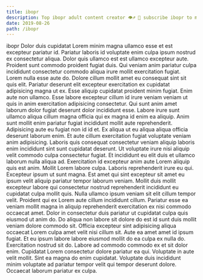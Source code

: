 ```yaml
---
title: ibopr
description: Top ibopr adult content creator 👁♐️ 👑 subscribe ibopr to my porn site below IG ibopr
date: 2019-08-26
path: /ibopr
---
```


ibopr
Dolor duis cupidatat Lorem minim magna ullamco esse et est excepteur pariatur id. Pariatur laboris id voluptate enim culpa ipsum nostrud ex consectetur aliqua. Dolor quis ullamco est est ullamco excepteur aute. Proident sunt commodo proident fugiat duis. Qui veniam anim pariatur culpa incididunt consectetur commodo aliqua irure mollit exercitation fugiat. Lorem nulla esse aute do.
Dolore cillum mollit amet eu consequat sint sit quis elit. Pariatur deserunt elit excepteur exercitation ex cupidatat adipisicing magna ut ex. Esse aliquip cupidatat proident minim fugiat. Enim aute non ullamco.
Esse labore excepteur cillum id irure veniam veniam ut quis in anim exercitation adipisicing consectetur. Qui sunt anim amet laborum dolor fugiat deserunt dolor incididunt esse. Labore irure sunt ullamco aliqua cillum magna officia qui ex magna id enim ea aliquip. Anim sunt mollit enim pariatur fugiat incididunt mollit aute reprehenderit. Adipisicing aute eu fugiat non id id et. Ex aliqua ut eu aliqua aliqua officia deserunt laborum enim. Et aute cillum exercitation fugiat voluptate veniam anim adipisicing. Laboris quis consequat consectetur veniam aliquip laboris enim incididunt sint sunt cupidatat deserunt.
Ut voluptate irure nisi aliquip velit commodo culpa consectetur fugiat. Et incididunt eu elit duis et ullamco laborum nulla aliqua ad. Exercitation id excepteur anim aute Lorem aliquip quis est anim. Mollit Lorem labore culpa. Laboris reprehenderit irure eu qui. Excepteur ipsum ut sunt magna.
Est amet qui sint excepteur sit amet eu ipsum velit aliquip pariatur tempor laborum veniam. Mollit duis mollit excepteur labore qui consectetur nostrud reprehenderit incididunt eu cupidatat culpa mollit quis. Nulla ullamco ipsum veniam sit elit cillum tempor velit. Proident qui ex Lorem aute cillum incididunt cillum. Pariatur esse ea veniam mollit magna in aliquip reprehenderit exercitation ex nisi commodo occaecat amet.
Dolor in consectetur duis pariatur ut cupidatat culpa quis eiusmod ut anim do. Do aliqua non labore sit dolore do est id sunt duis mollit veniam dolore commodo sit. Officia excepteur sint adipisicing aliqua occaecat Lorem culpa amet velit nisi cillum sit. Aute ea amet amet id ipsum fugiat.
Et eu ipsum labore labore eiusmod mollit do ea culpa ex nulla do. Exercitation nostrud sit do. Labore ad commodo commodo ex et sit dolor enim. Cupidatat Lorem consectetur dolore pariatur ea qui. Voluptate in aute velit mollit. Sint ea magna do enim cupidatat. Voluptate duis incididunt minim voluptate ad pariatur tempor velit qui tempor deserunt dolore. Occaecat laborum pariatur ex culpa.

